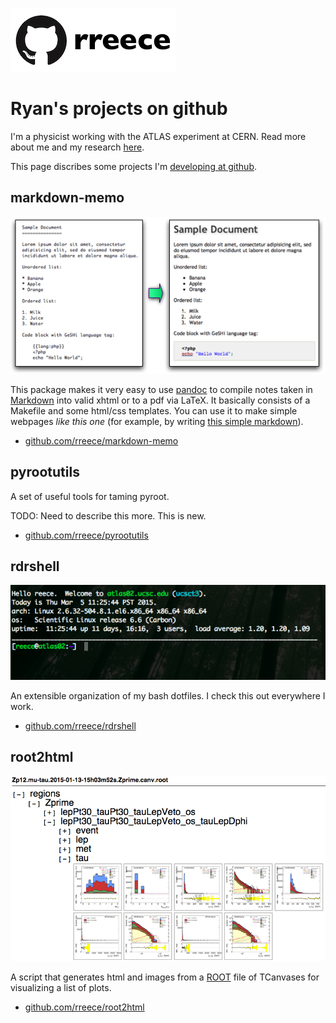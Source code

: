 
[![](../img/github-rreece.png)](https://github.com/rreece)

Ryan's projects on github
================================================================================

I'm a physicist working with the ATLAS experiment at CERN.
Read more about me and my research [here](http://reece.scipp.ucsc.edu/).

This page discribes some projects I'm [developing at github](https://github.com/rreece).


markdown-memo
--------------------------------------------------------------------------------

<a href="https://github.com/rreece/markdown-memo">
<img src="img/markdown-example.png" alt="markdown-example" width="600"/>
</a>

This package makes it very easy to use [pandoc](http://johnmacfarlane.net/pandoc/)
to compile notes taken in [Markdown](http://daringfireball.net/projects/markdown/syntax)
into valid xhtml or to a pdf via LaTeX. It basically consists of a Makefile and
some html/css templates.  You can use it to make simple webpages *like this one*
(for example, by writing [this simple markdown](https://rreece.github.io/sw/index.md)).

-   [github.com/rreece/markdown-memo](https://github.com/rreece/markdown-memo)


pyrootutils
--------------------------------------------------------------------------------

A set of useful tools for taming pyroot.

TODO: Need to describe this more.  This is new.

-   [github.com/rreece/pyrootutils](https://github.com/rreece/pyrootutils)


rdrshell
--------------------------------------------------------------------------------

<a href="https://github.com/rreece/rdrshell">
<img src="img/rdrshell-bash-prompt.png" alt="rdrshell-bash-prompt" width="600"/>
</a>

An extensible organization of my bash dotfiles.
I check this out everywhere I work.

-   [github.com/rreece/rdrshell](https://github.com/rreece/rdrshell)


root2html
--------------------------------------------------------------------------------

<a href="https://github.com/rreece/root2html">
<img src="img/root2html-example.png" alt="root2html-example" width="600"/>
</a>

A script that generates html and images from a [ROOT](https://root.cern.ch/)
file of TCanvases for visualizing a list of plots.

-   [github.com/rreece/root2html](https://github.com/rreece/root2html)


